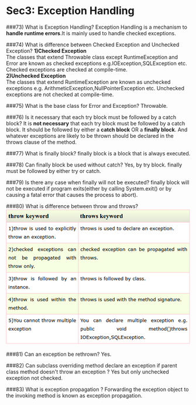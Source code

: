 # Sec3: Exception Handling
###73) What is Exception Handling?
Exception Handling is a mechanism to **handle runtime errors**.It is mainly used to handle checked exceptions.

###74) What is difference between Checked Exception and Unchecked Exception?
**1)Checked Exception**  
The classes that extend Throwable class except RuntimeException and Error are known as checked exceptions e.g.IOException,SQLException etc. Checked exceptions are checked at compile-time.  
**2)Unchecked Exception**   
The classes that extend RuntimeException are known as unchecked exceptions e.g. ArithmeticException,NullPointerException etc. Unchecked exceptions are not checked at compile-time.

###75) What is the base class for Error and Exception?
Throwable.


###76) Is it necessary that each try block must be followed by a catch block?
It is **not necessary** that each try block must be followed by a catch block. It should be followed by either a **catch block** OR a **finally block**. And whatever exceptions are likely to be thrown should be declared in the throws clause of the method.

###77) What is finally block?
finally block is a block that is always executed.


###78) Can finally block be used without catch?
Yes, by try block. finally must be followed by either try or catch.


###79) Is there any case when finally will not be executed?
finally block will not be executed if program exits(either by calling System.exit() or by causing a fatal error that causes the process to abort).


###80) What is difference between throw and throws?
![](sec2_22.png)


###81) Can an exception be rethrown?
Yes.

###82) Can subclass overriding method declare an exception if parent class method doesn't throw an exception ?
Yes but only unchecked exception not checked.

###83) What is exception propagation ?
Forwarding the exception object to the invoking method is known as exception propagation.





